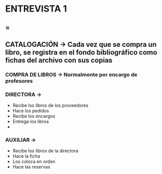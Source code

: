 


# ENTREVISTA 1 #
=
-
## CATALOGACIÓN -> Cada vez que se compra un libro, se registra en el fondo bibliográfico como fichas del archivo con sus copias

### COMPRA DE LIBROS -> Normalmente por encargo de profesores

### DIRECTORA -> 
- Recibe los libros de los proveedores
- Hace los pedidos
- Recibe los encargos
- Entrega los libros
- 


### AUXILIAR ->
- Recibe los libros de la directora
- Hace la ficha
- Los coloca en orden
- Hace las reservas


